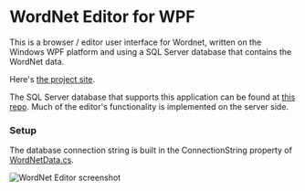 # WordNet Editor for WPF

This is a browser / editor user interface for Wordnet, written on the Windows WPF platform and using a SQL Server database that contains the WordNet data.

Here's [the project site](https://gregwickham.github.io/WordNet_GUI/).

The SQL Server database that supports this application can be found at [this repo](https://github.com/GregWickham/WordNet-MS-SQL).  Much of the editor's functionality is implemented on the server side.

### Setup

The database connection string is built in the ConnectionString property of [WordNetData.cs](https://github.com/GregWickham/WordNet_GUI/blob/master/WordNetLINQ/WordNetData.cs).

![WordNet Editor screenshot](https://github.com/GregWickham/WordNet_GUI/blob/gh-pages/images/WordNet_browser_screenshot_1.jpg)
